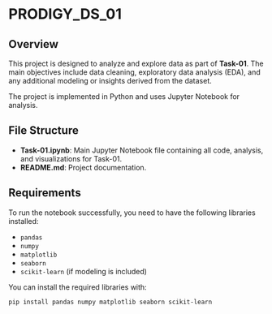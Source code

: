 # PRODIGY_DS_01

## Overview

This project is designed to analyze and explore data as part of **Task-01**. The main objectives include data cleaning, exploratory data analysis (EDA), and any additional modeling or insights derived from the dataset.

The project is implemented in Python and uses Jupyter Notebook for analysis.

## File Structure

- **Task-01.ipynb**: Main Jupyter Notebook file containing all code, analysis, and visualizations for Task-01.
- **README.md**: Project documentation.

## Requirements

To run the notebook successfully, you need to have the following libraries installed:

- `pandas`
- `numpy`
- `matplotlib`
- `seaborn`
- `scikit-learn` (if modeling is included)

You can install the required libraries with:

```bash
pip install pandas numpy matplotlib seaborn scikit-learn

